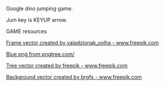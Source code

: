 Google dino jumping game.

Jum key is KEYUP arrow.

GAME resources

<a href='https://www.freepik.com/vectors/frame'>Frame vector created by valadzionak_volha - www.freepik.com</a>

<a href='https://pngtree.com/so/Blue'>Blue png from pngtree.com/</a>

<a href='https://www.freepik.com/vectors/tree'>Tree vector created by freepik - www.freepik.com</a>

<a href='https://www.freepik.com/vectors/background'>Background vector created by brgfx - www.freepik.com</a>